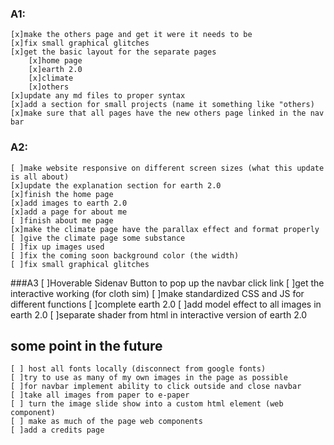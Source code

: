 ### A1:
    [x]make the others page and get it were it needs to be
    [x]fix small graphical glitches
    [x]get the basic layout for the separate pages
        [x]home page
        [x]earth 2.0
        [x]climate
        [x]others
    [x]update any md files to proper syntax
    [x]add a section for small projects (name it something like "others)
    [x]make sure that all pages have the new others page linked in the nav bar
     
### A2:
    [ ]make website responsive on different screen sizes (what this update is all about) 
    [x]update the explanation section for earth 2.0
    [x]finish the home page
    [x]add images to earth 2.0
    [x]add a page for about me
	[ ]finish about me page
    [x]make the climate page have the parallax effect and format properly
    [ ]give the climate page some substance 
    [ ]fix up images used
    [ ]fix the coming soon background color (the width)
    [ ]fix small graphical glitches
###A3
	[ ]Hoverable Sidenav Button to pop up the navbar click link
	[ ]get the interactive working (for cloth sim)
	[ ]make standardized CSS and JS for different functions 
	[ ]complete earth 2.0
	[ ]add model effect to all images in earth 2.0
	[ ]separate shader from html in interactive version of earth 2.0
	
	
## some point in the future
    [ ] host all fonts locally (disconnect from google fonts)
    [ ]try to use as many of my own images in the page as possible
    [ ]for navbar implement ability to click outside and close navbar
    [ ]take all images from paper to e-paper
    [ ] turn the image slide show into a custom html element (web component)
    [ ] make as much of the page web components 
    [ ]add a credits page
	